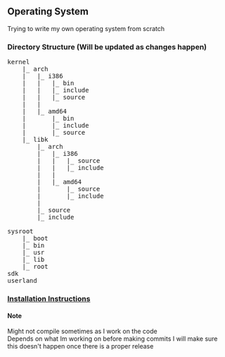 ## Operating System

Trying to write my own operating system from scratch

### Directory Structure (Will be updated as changes happen)
<pre>
kernel
    |_ arch
    |   |_ i386
    |   |   |_ bin
    |   |   |_ include
    |   |   |_ source
    |   |
    |   |_ amd64
    |       |_ bin  
    |       |_ include
    |       |_ source
    |_ libk
        |_ arch
        |   |_ i386
        |   |   |_ source
        |   |   |_ include
        |   |   
        |   |_ amd64
        |       |_ source
        |       |_ include
        |
        |_ source
        |_ include

sysroot
    |_ boot
    |_ bin
    |_ usr
    |_ lib
    |_ root
sdk
userland
</pre>

### <a href="INSTALL.md">Installation Instructions</a>
#### Note
Might not compile sometimes as I work on the code  
Depends on what Im working on before making commits
I will make sure this doesn't happen once there is a proper release